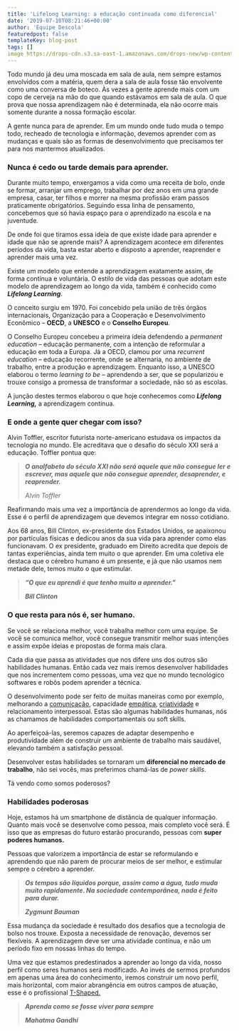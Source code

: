```yaml
---
title: 'Lifelong Learning: a educação continuada como diferencial'
date: '2019-07-10T08:21:46+00:00'
author: 'Equipe Descola'
featuredpost: false
templateKey: blog-post
tags: []
image https://drops-cdn.s3.sa-east-1.amazonaws.com/drops-new/wp-content/uploads/2019/07/05193812/lifelong_learinig_descoladrops-150x150.png
---
```

Todo mundo já deu uma moscada em sala de aula, nem sempre estamos envolvidos com a matéria, quem dera a sala de aula fosse tão envolvente como uma conversa de boteco. Às vezes a gente aprende mais com um copo de cerveja na mão do que quando estávamos em sala de aula. O que prova que nossa aprendizagem não é determinada, ela não ocorre mais somente durante a nossa formação escolar.

A gente nunca para de aprender. Em um mundo onde tudo muda o tempo todo, recheado de tecnologia e informação, devemos aprender com as mudanças e quais são as formas de desenvolvimento que precisamos ter para nos mantermos atualizados.

### **Nunca é cedo ou tarde demais para aprender.** 

Durante muito tempo, enxergamos a vida como uma receita de bolo, onde se formar, arranjar um emprego, trabalhar por dez anos em uma grande empresa, casar, ter filhos e morrer na mesma profissão eram passos praticamente obrigatórios. Seguindo essa linha de pensamento, concebemos que só havia espaço para o aprendizado na escola e na juventude.

 De onde foi que tiramos essa ideia de que existe idade para aprender e idade que não se aprende mais? A aprendizagem acontece em diferentes períodos da vida, basta estar aberto e disposto a aprender, reaprender e aprender mais uma vez.

Existe um modelo que entende a aprendizagem exatamente assim, de forma contínua e voluntária. O estilo de vida das pessoas que adotam este modelo de aprendizagem ao longo da vida, também é conhecido como ***Lifelong Learning***.

O conceito surgiu em 1970. Foi concebido pela união de três órgãos internacionais, Organização para a Cooperação e Desenvolvimento Econômico – **OECD**, a **UNESCO** e o **Conselho Europeu**.

O Conselho Europeu concebeu a primeira ideia defendendo a *permanent education* – educação permanente, com a intenção de reformular a educação em toda a Europa. Já a OECD, clamou por uma *recurrent education* – educação recorrente, onde se alternaria, no ambiente de trabalho, entre a produção e aprendizagem. Enquanto isso, a UNESCO elaborou o termo *learning to be* – aprendendo a ser, que se popularizou e trouxe consigo a promessa de transformar a sociedade, não só as escolas.

A junção destes termos elaborou o que hoje conhecemos como ***Lifelong Learning,*** a aprendizagem contínua.

### **E onde a gente quer chegar com isso?**

Alvin Toffler, escritor futurista norte-americano estudava os impactos da tecnologia no mundo. Ele acreditava que o desafio do século XXI será a educação. Toffler pontua que:

> ***O analfabeto do século XXI não será aquele que não consegue ler e escrever, mas aquele que não consegue aprender, desaprender, e reaprender.***
> 
> <cite>Alvin Toffler</cite>

Reafirmando mais uma vez a importância de aprendermos ao longo da vida. Esse é o perfil de aprendizagem que devemos integrar em nosso cotidiano.

Aos 68 anos, Bill Clinton, ex-presidente dos Estados Unidos, se apaixonou por partículas físicas e dedicou anos da sua vida para aprender como elas funcionavam. O ex presidente, graduado em Direito acredita que depois de tantas experiências, ainda tem muito o que aprender. Em uma coletiva ele destaca que o cérebro humano é um presente, e já que não usamos nem metade dele, temos muito o que estimular.

> ***“O que eu aprendi é que tenho muito a aprender.”***
> 
> <cite>***Bill Clinton*** </cite>

### **O que resta para nós é, ser humano.**  


Se você se relaciona melhor, você trabalha melhor com uma equipe. Se você se comunica melhor, você consegue transmitir melhor suas intenções e assim expõe ideias e propostas de forma mais clara.

Cada dia que passa as atividades que nos difere uns dos outros são habilidades humanas. Então cada vez mais iremos desenvolver habilidades que nos incrementem como pessoas, uma vez que no mundo tecnológico softwares e robôs podem aprender a técnica.

O desenvolvimento pode ser feito de muitas maneiras como por exemplo, melhorando a [comunicação](https://descola.org/curso/comunicacao-nao-violenta), capacidade [empática](https://descola.org/curso/empatia), [criatividade](https://descola.org/curso/desbloqueio-criativo) e relacionamento interpessoal. Estas são algumas habilidades humanas, nós as chamamos de habilidades comportamentais ou soft skills.

Ao aperfeiçoá-las, seremos capazes de adaptar desempenho e produtividade além de construir um ambiente de trabalho mais saudável, elevando também a satisfação pessoal.

Desenvolver estas habilidades se tornaram um **diferencial no mercado de trabalho**, não sei vocês, mas preferimos chamá-las de *power skills*.

Tá vendo como somos poderosos?

### **Habilidades poderosas** 

Hoje, estamos há um smartphone de distância de qualquer informação. Quanto mais você se desenvolve como pessoa, mais completo você será. É isso que as empresas do futuro estarão procurando, pessoas com **super poderes humanos.**

Pessoas que valorizem a importância de estar se reformulando e aprendendo que não parem de procurar meios de ser melhor, e estimular sempre o cérebro a aprender.

> ***Os tempos são líquidos porque, assim como a água, tudo muda muito rapidamente. Na sociedade contemporânea, nada é feito para durar.***
> 
> <cite> ***Zygmunt Bauman***  
> </cite>

Essa mudança da sociedade é resultado dos desafios que a tecnologia de bolso nos trouxe. Exposta a necessidade de renovação, devemos ser flexíveis. A aprendizagem deve ser uma atividade contínua, e não um período fixo em nossas linhas do tempo.

Uma vez que estamos predestinados a aprender ao longo da vida, nosso perfil como seres humanos será modificado. Ao invés de sermos profundos em apenas uma área do conhecimento, iremos construir um novo perfil, mais horizontal, com maior abrangência em outros campos de atuação, esse é o profissional [T-Shaped.](https://descola.org/drops/a-importancia-de-ser-um-profissional-multidisciplinar/)

> ***Aprenda como se fosse viver para sempre***
> 
> <cite>***Mahatma Gandhi*** </cite>